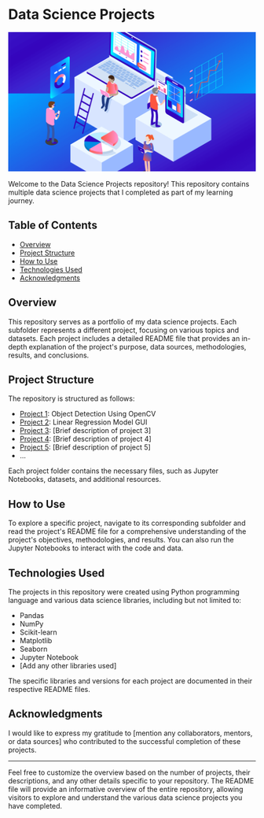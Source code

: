 # Data Science Projects

![Project Image](project_img.png) <!-- Add an image representing your data science projects -->

Welcome to the Data Science Projects repository! This repository contains multiple data science projects that I completed as part of my learning journey.

## Table of Contents

- [Overview](#overview)
- [Project Structure](#project-structure)
- [How to Use](#how-to-use)
- [Technologies Used](#technologies-used)
- [Acknowledgments](#acknowledgments)

## Overview

This repository serves as a portfolio of my data science projects. Each subfolder represents a different project, focusing on various topics and datasets. Each project includes a detailed README file that provides an in-depth explanation of the project's purpose, data sources, methodologies, results, and conclusions.

## Project Structure

The repository is structured as follows:

- [Project 1](/Project_1-Object_Detection/): Object Detection Using OpenCV
- [Project 2](/Project_2-LR_GUI__Model/): Linear Regression Model GUI
- [Project 3](/project3/): [Brief description of project 3]
- [Project 4](/project4/): [Brief description of project 4]
- [Project 5](/project5/): [Brief description of project 5]
- ...

Each project folder contains the necessary files, such as Jupyter Notebooks, datasets, and additional resources.

## How to Use

To explore a specific project, navigate to its corresponding subfolder and read the project's README file for a comprehensive understanding of the project's objectives, methodologies, and results. You can also run the Jupyter Notebooks to interact with the code and data.

## Technologies Used

The projects in this repository were created using Python programming language and various data science libraries, including but not limited to:

- Pandas
- NumPy
- Scikit-learn
- Matplotlib
- Seaborn
- Jupyter Notebook
- [Add any other libraries used]

The specific libraries and versions for each project are documented in their respective README files.

## Acknowledgments

I would like to express my gratitude to [mention any collaborators, mentors, or data sources] who contributed to the successful completion of these projects.

---

Feel free to customize the overview based on the number of projects, their descriptions, and any other details specific to your repository. The README file will provide an informative overview of the entire repository, allowing visitors to explore and understand the various data science projects you have completed.
